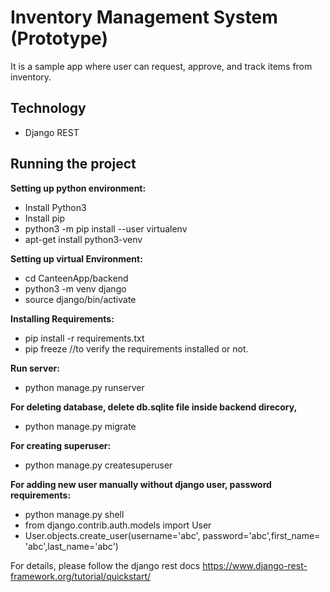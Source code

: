 # Inventory Management System (Prototype)

It is a sample app where user can request, approve, and track items from inventory.

## Technology
- Django REST

## Running the project
<strong>Setting up python environment:</strong>
- Install Python3
- Install pip
- python3 -m pip install --user virtualenv
- apt-get install python3-venv

<strong>Setting up virtual Environment:</strong>
- cd CanteenApp/backend
- python3 -m venv django
- source django/bin/activate

<strong>Installing Requirements:</strong>
- pip install -r requirements.txt 
- pip freeze //to verify the requirements installed or not.
  
<strong>Run server:</strong>
- python manage.py runserver

<strong>For deleting database, delete db.sqlite file inside backend direcory,</strong>
- python manage.py migrate

<strong>For creating superuser:</strong>
- python manage.py createsuperuser

<strong>For adding new user manually without django user, password requirements:</strong>
- python manage.py shell
- from django.contrib.auth.models import User
- User.objects.create_user(username='abc', password='abc',first_name= 'abc',last_name='abc')

For details, please follow the django rest docs https://www.django-rest-framework.org/tutorial/quickstart/
